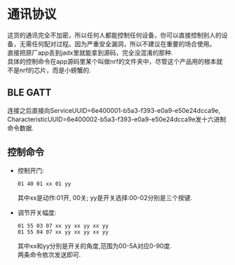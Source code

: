 # 通讯协议

这货的通讯完全不加密，所以任何人都能控制任何设备，你可以直接控制别人的设备，无需任何配对过程。因为严重安全漏洞，所以不建议在重要的场合使用。  
直接把原厂app丢到jadx里就能拿到源码，完全没混淆的那种.  
具体的控制命令在app源码里某个叫做nrf的文件夹中，尽管这个产品用的根本就不是nrf的芯片，而是小螃蟹的.

## BLE GATT

连接之后直接向ServiceUUID=6e400001-b5a3-f393-e0a9-e50e24dcca9e, CharacteristicUUID=6e400002-b5a3-f393-e0a9-e50e24dcca9e发十六进制命令数据.

## 控制命令

- 控制开门:  
  ```
  01 40 01 xx 01 yy
  ```  
  其中xx是动作:01开, 00关; yy是开关选择:00-02分别是三个按键.

- 调节开关幅度:
  ```
  01 55 03 07 xx yy xx yy xx yy  
  01 55 04 07 xx yy xx yy xx yy
  ```  
  其中xx和yy分别是开关的角度,范围为00-5A对应0-90度.  
  两条命令依次发送即可.  

